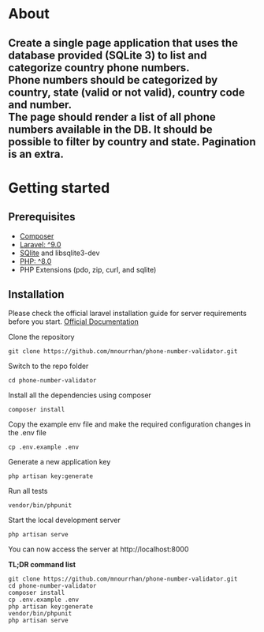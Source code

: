 # About 
Create a single page application that uses the database provided (SQLite 3) to list and
categorize country phone numbers.\
Phone numbers should be categorized by country, state (valid or not valid), country code and
number.\
The page should render a list of all phone numbers available in the DB. It should be possible to
filter by country and state. Pagination is an extra.
----------

# Getting started

## Prerequisites

- [Composer](https://getcomposer.org/)
- [Laravel: ^9.0](http://laravel.com/)
- [SQlite](https://sqlite.org) and libsqlite3-dev
- [PHP: ^8.0](https://www.php.net/)
- PHP Extensions (pdo, zip, curl, and sqlite)

## Installation

Please check the official laravel installation guide for server requirements before you start. [Official Documentation](https://laravel.com/docs/5.4/installation#installation)

Clone the repository

    git clone https://github.com/mnourrhan/phone-number-validator.git

Switch to the repo folder

    cd phone-number-validator

Install all the dependencies using composer

    composer install

Copy the example env file and make the required configuration changes in the .env file

    cp .env.example .env

Generate a new application key

    php artisan key:generate

Run all tests

    vendor/bin/phpunit

Start the local development server

    php artisan serve

You can now access the server at http://localhost:8000

**TL;DR command list**

    git clone https://github.com/mnourrhan/phone-number-validator.git
    cd phone-number-validator
    composer install
    cp .env.example .env
    php artisan key:generate
    vendor/bin/phpunit
    php artisan serve
